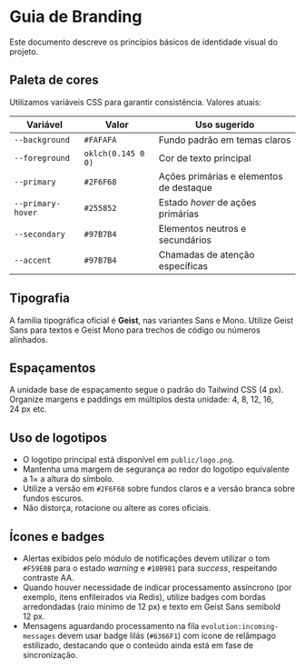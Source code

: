 # Guia de Branding

Este documento descreve os princípios básicos de identidade visual do projeto.

## Paleta de cores
Utilizamos variáveis CSS para garantir consistência. Valores atuais:

| Variável | Valor | Uso sugerido |
|---------|-------|--------------|
| `--background` | `#FAFAFA` | Fundo padrão em temas claros |
| `--foreground` | `oklch(0.145 0 0)` | Cor de texto principal |
| `--primary` | `#2F6F68` | Ações primárias e elementos de destaque |
| `--primary-hover` | `#255852` | Estado _hover_ de ações primárias |
| `--secondary` | `#97B7B4` | Elementos neutros e secundários |
| `--accent` | `#97B7B4` | Chamadas de atenção específicas |

## Tipografia
A família tipográfica oficial é **Geist**, nas variantes Sans e Mono. Utilize Geist Sans para textos e Geist Mono para trechos de código ou números alinhados.

## Espaçamentos
A unidade base de espaçamento segue o padrão do Tailwind CSS (4 px). Organize margens e paddings em múltiplos desta unidade: 4, 8, 12, 16, 24 px etc.

## Uso de logotipos
- O logotipo principal está disponível em `public/logo.png`.
- Mantenha uma margem de segurança ao redor do logotipo equivalente a 1× a altura do símbolo.
- Utilize a versão em `#2F6F68` sobre fundos claros e a versão branca sobre fundos escuros.
- Não distorça, rotacione ou altere as cores oficiais.

## Ícones e badges
- Alertas exibidos pelo módulo de notificações devem utilizar o tom `#F59E0B` para o estado _warning_ e `#10B981` para _success_, respeitando contraste AA.
- Quando houver necessidade de indicar processamento assíncrono (por exemplo, itens enfileirados via Redis), utilize badges com bordas arredondadas (raio mínimo de 12 px) e texto em Geist Sans semibold 12 px.
- Mensagens aguardando processamento na fila `evolution:incoming-messages` devem usar badge lilás (`#6366F1`) com ícone de relâmpago estilizado, destacando que o conteúdo ainda está em fase de sincronização.


